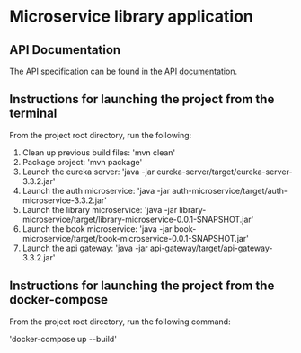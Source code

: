 # Microservice library application

## API Documentation

The API specification can be found in the [API documentation](docs/api/OpenApiDescriptionUsingSwagger.yaml).

## Instructions for launching the project from the terminal

From the project root directory, run the following:

1) Clean up previous build files:
   'mvn clean'
2) Package project:
   'mvn package'
3) Launch the eureka server:
   'java -jar eureka-server/target/eureka-server-3.3.2.jar'
4) Launch the auth microservice:
   'java -jar auth-microservice/target/auth-microservice-3.3.2.jar'
5) Launch the library microservice:
   'java -jar library-microservice/target/library-microservice-0.0.1-SNAPSHOT.jar'
6) Launch the book microservice:
   'java -jar book-microservice/target/book-microservice-0.0.1-SNAPSHOT.jar'
7) Launch the api gateway:
   'java -jar api-gateway/target/api-gateway-3.3.2.jar'

## Instructions for launching the project from the docker-compose

From the project root directory, run the following command:

'docker-compose up --build'

